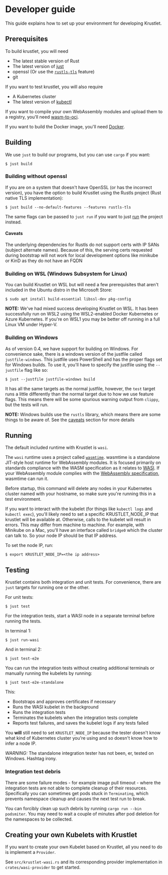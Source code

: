 # Developer guide

This guide explains how to set up your environment for developing Krustlet.

## Prerequisites

To build krustlet, you will need

- The latest stable version of Rust
- The latest version of [just](https://github.com/casey/just)
- openssl (Or use the [`rustls-tls`](#building-without-openssl) feature)
- git

If you want to test krustlet, you will also require

- A Kubernetes cluster
- The latest version of
  [kubectl](https://kubernetes.io/docs/tasks/tools/install-kubectl/)

If you want to compile your own WebAssembly modules and upload them to a
registry, you'll need [wasm-to-oci](https://github.com/engineerd/wasm-to-oci).

If you want to build the Docker image, you'll need
[Docker](https://docs.docker.com/install/).

## Building

We use `just` to build our programs, but you can use `cargo` if you want:

```console
$ just build
```

### Building without openssl

If you are on a system that doesn't have OpenSSL (or has the incorrect version),
you have the option to build Krustlet using the Rustls project (Rust native TLS
implementation):

```console
$ just build --no-default-features --features rustls-tls
```

The same flags can be passed to `just run` if you want to just [run](#running)
the project instead.

#### Caveats

The underlying dependencies for Rustls do not support certs with IP SANs
(subject alternate names). Because of this, the serving certs requested during
bootstrap will not work for local development options like minikube or KinD as
they do not have an FQDN

### Building on WSL (Windows Subsystem for Linux)

You can build Krustlet on WSL but will need a few prerequisites that aren't
included in the Ubuntu distro in the Microsoft Store:

```console
$ sudo apt install build-essential libssl-dev pkg-config
```

**NOTE:** We've had mixed success developing Krustlet on WSL.  It has been
successfully run on WSL2 using the WSL2-enabled Docker Kubernetes or Azure
Kubernetes.  If you're on WSL1 you may be better off running in a full Linux VM
under Hyper-V.

### Building on Windows

As of version 0.4, we have support for building on Windows. For convenience
sake, there is a windows version of the justfile called `justfile-windows`. This
justfile uses PowerShell and has the proper flags set for Windows builds. To use
it, you'll have to specify the justfile using the `--justfile` flag like so:

```console
$ just --justfile justfile-windows build
```

It has all the same targets as the normal justfile, however, the `test` target
runs a little differently than the normal target due to how we use feature
flags. This means there will be some spurious warning output from `clippy`, but
the tests will run.

**NOTE:** Windows builds use the `rustls` library, which means there are some
things to be aware of. See the [caveats](#caveats) section for more details

## Running

The default included runtime with Krustlet is `wasi`.

The `wasi` runtime uses a project called
[`wasmtime`](https://github.com/bytecodealliance/wasmtime). wasmtime is a
standalone JIT-style host runtime for WebAssembly modules. It is focused
primarily on standards compliance with the WASM specification as it relates to
[WASI](https://wasi.dev/). If your WebAssembly module complies with the
[WebAssembly specification](https://github.com/WebAssembly/spec), wasmtime can
run it.

Before startup, this command will delete any nodes in your Kubernetes cluster
named with your hostname, so make sure you're running this in a test
environment.

If you want to interact with the kubelet (for things like `kubectl logs` and
`kubectl exec`), you'll likely need to set a specific KRUSTLET_NODE_IP that
krustlet will be available at. Otherwise, calls to the kubelet will result in
errors. This may differ from machine to machine. For example, with Minikube on a
Mac, you'll have an interface called `bridge0` which the cluster can talk to. So
your node IP should be that IP address.

To set the node IP, run:

```console
$ export KRUSTLET_NODE_IP=<the ip address>
```

## Testing

Krustlet contains both integration and unit tests. For convenience, there are
`just` targets for running one or the other.

For unit tests:

```console
$ just test
```

For the integration tests, start a WASI node in a separate terminal before
running the tests.

In terminal 1:

```console
$ just run-wasi
```

And in terminal 2:

```console
$ just test-e2e
```

You can run the integration tests without creating additional terminals or
manually running the kubelets by running:

```console
$ just test-e2e-standalone
```

This:

- Bootstraps and approves certificates if necessary
- Runs the WASI kubelet in the background
- Runs the integration tests
- Terminates the kubelets when the integration tests complete
- Reports test failures, and saves the kubelet logs if any tests failed

You **will** still need to set `KRUSTLET_NODE_IP` because the tester doesn't
know what kind of Kubernetes cluster you're using and so doesn't know how to
infer a node IP.

_WARNING:_ The standalone integration tester has not been, er, tested on
Windows. Hashtag irony.

### Integration test debris

There are some failure modes - for example image pull timeout - where the
integration tests are not able to complete cleanup of their resources.
Specifically you can sometimes get pods stuck in `Terminating`, which prevents
namespace cleanup and causes the next test run to break.

You can forcibly clean up such debris by running `cargo run --bin podsmiter`.
You may need to wait a couple of minutes after pod deletion for the namespaces
to be collected.

## Creating your own Kubelets with Krustlet

If you want to create your own Kubelet based on Krustlet, all you need to do is
implement a `Provider`.

See `src/krustlet-wasi.rs` and its corresponding provider implementation in
`crates/wasi-provider` to get started.
